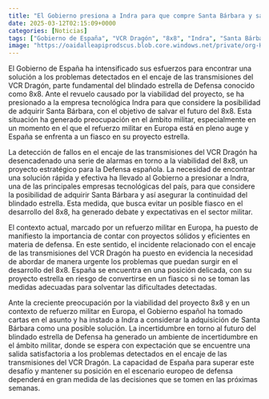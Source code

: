 ```yaml
---
title: "El Gobierno presiona a Indra para que compre Santa Bárbara y salve el 8x8, blindado estrella de Defensa"
date: 2025-03-12T02:15:09+0000
categories: [Noticias]
tags: ["Gobierno de España", "VCR Dragón", "8x8", "Indra", "Santa Bárbara", "refuerzo militar", "fiasco."]
image: "https://oaidalleapiprodscus.blob.core.windows.net/private/org-HKmKxpuNw3Y88lm4EBrIPq0n/user-ZwiCXOggLL8ZNNKE2g7rXFmV/img-V97Y0lTVXfloJhziyCBVHNhh.png?st=2025-03-12T01%3A15%3A09Z&se=2025-03-12T03%3A15%3A09Z&sp=r&sv=2024-08-04&sr=b&rscd=inline&rsct=image/png&skoid=d505667d-d6c1-4a0a-bac7-5c84a87759f8&sktid=a48cca56-e6da-484e-a814-9c849652bcb3&skt=2025-03-11T23%3A13%3A36Z&ske=2025-03-12T23%3A13%3A36Z&sks=b&skv=2024-08-04&sig=Tv6vp/ko7DrhY6T/9LV/3RQHZ6PWB3d34a2nGzJ8ywI%3D"
---
```


El Gobierno de España ha intensificado sus esfuerzos para encontrar una solución a los problemas detectados en el encaje de las transmisiones del VCR Dragón, parte fundamental del blindado estrella de Defensa conocido como 8x8. Ante el revuelo causado por la viabilidad del proyecto, se ha presionado a la empresa tecnológica Indra para que considere la posibilidad de adquirir Santa Bárbara, con el objetivo de salvar el futuro del 8x8. Esta situación ha generado preocupación en el ámbito militar, especialmente en un momento en el que el refuerzo militar en Europa está en pleno auge y España se enfrenta a un fiasco en su proyecto estrella.

La detección de fallos en el encaje de las transmisiones del VCR Dragón ha desencadenado una serie de alarmas en torno a la viabilidad del 8x8, un proyecto estratégico para la Defensa española. La necesidad de encontrar una solución rápida y efectiva ha llevado al Gobierno a presionar a Indra, una de las principales empresas tecnológicas del país, para que considere la posibilidad de adquirir Santa Bárbara y así asegurar la continuidad del blindado estrella. Esta medida, que busca evitar un posible fiasco en el desarrollo del 8x8, ha generado debate y expectativas en el sector militar.

El contexto actual, marcado por un refuerzo militar en Europa, ha puesto de manifiesto la importancia de contar con proyectos sólidos y eficientes en materia de defensa. En este sentido, el incidente relacionado con el encaje de las transmisiones del VCR Dragón ha puesto en evidencia la necesidad de abordar de manera urgente los problemas que puedan surgir en el desarrollo del 8x8. España se encuentra en una posición delicada, con su proyecto estrella en riesgo de convertirse en un fiasco si no se toman las medidas adecuadas para solventar las dificultades detectadas.

Ante la creciente preocupación por la viabilidad del proyecto 8x8 y en un contexto de refuerzo militar en Europa, el Gobierno español ha tomado cartas en el asunto y ha instado a Indra a considerar la adquisición de Santa Bárbara como una posible solución. La incertidumbre en torno al futuro del blindado estrella de Defensa ha generado un ambiente de incertidumbre en el ámbito militar, donde se espera con expectación que se encuentre una salida satisfactoria a los problemas detectados en el encaje de las transmisiones del VCR Dragón. La capacidad de España para superar este desafío y mantener su posición en el escenario europeo de defensa dependerá en gran medida de las decisiones que se tomen en las próximas semanas.
    